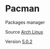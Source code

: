 # Pacman

Packages manager

Source [Arch Linux](https://git.archlinux.org/pacman.git)

Version [5.0.2](https://git.archlinux.org/pacman.git/tag/?h=v5.0.2)
